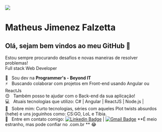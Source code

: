 <img width="auto" src="https://technosoftacademy.io/wp-content/uploads/2018/08/web-developement-banner.png">


# Matheus Jimenez Falzetta

## Olá, sejam bem vindos ao meu GitHub 👋
Estou sempre procurando desafios e novas maneiras de resolver problemas!
<br/>  Full stack Web Developer

 :star2:  &nbsp; Sou dev na **Programmer's - Beyond IT**
 <br/> :zap: &nbsp; Buscando colaborar com projetos em Front-end usando Angular ou ReactJs
 <br/> :blush: &nbsp; Também posso te ajudar com o Back-end da sua aplicação!
 <br/> :computer: &nbsp; Atuais tecnologias que utilizo: C# | Angular | ReactJS | Node.js | 
 <br/> 💬  &nbsp; Sobre mim: Curto tecnologias, séries com aqueles Plot twists absurdos (hehe) e uns joguinhos como: CS:GO, LoL e Tibia.
 <br/> :email: &nbsp; Entre em contato comigo: [![Linkedin Badge](https://img.shields.io/badge/-MatheusJimenezFalzetta-blue?style=flat-square&logo=Linkedin&logoColor=white&link=https://www.linkedin.com/in/matheus-jimenez-falzetta-55b09117b/)](https://www.linkedin.com/in/matheus-jimenez-falzetta-55b09117b/) 
| 
[![Gmail Badge](https://img.shields.io/badge/-matheus.jimenez@hotmail.com.br-c14438?style=flat-square&logo=Gmail&logoColor=white&link=mailto:matheus.jimenez@hotmail.com.br)](mailto:matheus.jimenez@hotmail.com.br) **É meio estranho, mas pode confiar no .com.br ** :joy:
